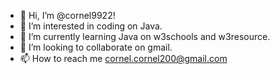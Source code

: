 - 👋 Hi, I’m @cornel9922!
- 👀 I’m interested in coding on Java.
- 🌱 I’m currently learning Java on w3schools and w3resource.
- 💞️ I’m looking to collaborate on gmail.
- 📫 How to reach me cornel.cornel200@gmail.com

<!---
cornel9922/cornel9922 is a ✨ special ✨ repository because its `README.md` (this file) appears on your GitHub profile.
You can click the Preview link to take a look at your changes.
--->
